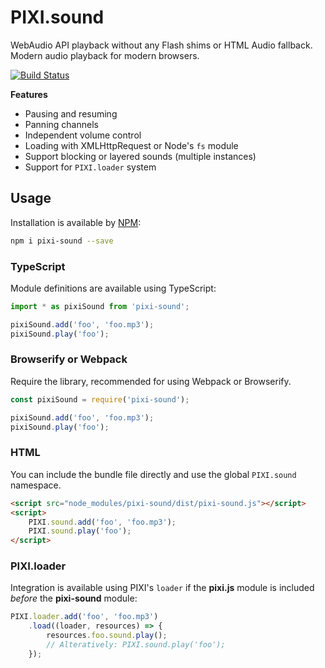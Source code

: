 # PIXI.sound

WebAudio API playback without any Flash shims or HTML Audio fallback. Modern audio playback for modern browsers. 

[![Build Status](https://travis-ci.org/pixijs/pixi-sound.svg?branch=master)](https://travis-ci.org/pixijs/pixi-sound)

**Features**

* Pausing and resuming
* Panning channels
* Independent volume control
* Loading with XMLHttpRequest or Node's `fs` module
* Support blocking or layered sounds (multiple instances)
* Support for `PIXI.loader` system

## Usage

Installation is available by [NPM](https://npmjs.org):

```bash
npm i pixi-sound --save
```

### TypeScript

Module definitions are available using TypeScript:

```typescript
import * as pixiSound from 'pixi-sound';

pixiSound.add('foo', 'foo.mp3');
pixiSound.play('foo');
```

### Browserify or Webpack

Require the library, recommended for using Webpack or Browserify.

```js
const pixiSound = require('pixi-sound');

pixiSound.add('foo', 'foo.mp3');
pixiSound.play('foo');
```

### HTML

You can include the bundle file directly and use the global `PIXI.sound` namespace.

```html
<script src="node_modules/pixi-sound/dist/pixi-sound.js"></script>
<script>
    PIXI.sound.add('foo', 'foo.mp3');
    PIXI.sound.play('foo');
</script>
```

### PIXI.loader

Integration is available using PIXI's `loader` if the **pixi.js** module is included _before_ the **pixi-sound** module:

```js
PIXI.loader.add('foo', 'foo.mp3')
    .load((loader, resources) => {
        resources.foo.sound.play();
        // Alteratively: PIXI.sound.play('foo');
    });
```

